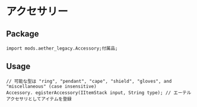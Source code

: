 # アクセサリー

## Package

```zenscript
import mods.aether_legacy.Accessory;付属品;
```
## Usage

```zenscript
// 可能な型は "ring", "pendant", "cape", "shield", "gloves", and "miscellaneous" (case insensitive)
Accessory. egisterAccessory(IItemStack input, String type); // エーテルアクセサリとしてアイテムを登録
```
